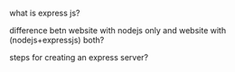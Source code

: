 what is express js?

difference betn website with nodejs only and website with (nodejs+expressjs) both?

steps for creating an express server?

